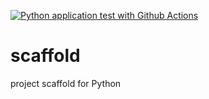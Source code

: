 [![Python application test with Github Actions](https://github.com/cathy-zheng/scaffold/actions/workflows/main.yml/badge.svg)](https://github.com/cathy-zheng/scaffold/actions/workflows/main.yml)

# scaffold
project scaffold for Python

